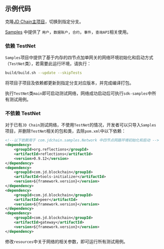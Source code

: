 ## 示例代码

克隆[JD Chain主项目](https://github.com/blockchain-jd-com/jdchain)，切换到指定分支。

[Samples](https://github.com/blockchain-jd-com/jdchain/tree/master/samples) 中提供了 `用户`，`数据账户`，`合约`，`事件`，`查询API`相关使用。

### 依赖 TestNet

`Samples`项目中提供了基于内存的四节点加单网关的网络环境初始化和启动方式（`TestNet`类），若需要此运行环境，请执行：

```bash
build/build.sh --update --skipTests
```
将项目子项目及依赖都更新到指定分支对应版本，并完成编译打包。

执行`TestNet`类`main`即可启动测试网络，网络成功启动后可执行`sdk-samples`中所有测试用例。

### 不依赖 TestNet

对于已有`JD Chain`测试网络，不使用`TestNet`的情况，开发者可以只导入`Samples`项目，并删除`TestNet`相关的包和类，去除`pom.xml`中以下依赖：
```xml
<!--以下依赖用于 com.jdchain.samples.Network 中四节点网路环境初始化和启动 -->
<dependency>
    <groupId>org.reflections</groupId>
    <artifactId>reflections</artifactId>
    <version>0.9.12</version>
</dependency>
<dependency>
    <groupId>com.jd.blockchain</groupId>
    <artifactId>tools-initializer</artifactId>
    <version>${framework.version}</version>
</dependency>
<dependency>
    <groupId>com.jd.blockchain</groupId>
    <artifactId>peer</artifactId>
    <version>${framework.version}</version>
</dependency>
<dependency>
    <groupId>com.jd.blockchain</groupId>
    <artifactId>gateway</artifactId>
    <version>${framework.version}</version>
</dependency>
```

修改`resources`中关于网络的相关参数，即可运行所有测试用例。